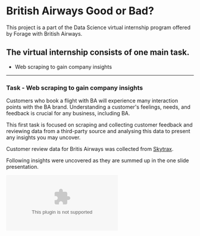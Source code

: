 # British Airways Good or Bad?

This project is a part of the Data Science virtual internship program offered by Forage with British Airways. 

## The virtual internship consists of one main task.

- Web scraping to gain company insights

<hr>

### Task  - Web scraping to gain company insights

Customers who book a flight with BA will experience many interaction points with the BA brand. Understanding a customer's feelings, needs, and feedback is crucial for any business, including BA.

This first task is focused on scraping and collecting customer feedback and reviewing data from a third-party source and analysing this data to present any insights you may uncover.

Customer review data for Britis Airways was collected from [Skytrax](https://www.airlinequality.com/airline-reviews/british-airways).

Following insights were uncovered as they are summed up in the one slide presentation.

![PowerPoint Presentation](https://github.com/riju1999/British_Airways_Reviews/blob/main/Presentation.pptx)

